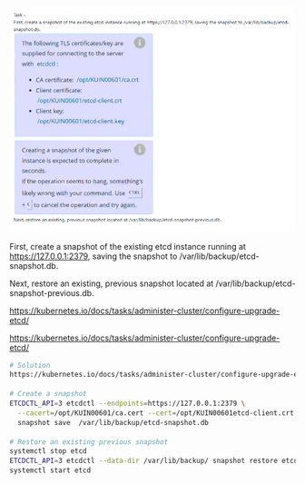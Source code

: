 ![image.png](image.png)

First, create a snapshot of the existing etcd instance running at https://127.0.0.1:2379, saving the snapshot to /var/lib/backup/etcd-snapshot.db.

Next, restore an existing, previous snapshot located at /var/lib/backup/etcd-snapshot-previous.db.

https://kubernetes.io/docs/tasks/administer-cluster/configure-upgrade-etcd/

https://kubernetes.io/docs/tasks/administer-cluster/configure-upgrade-etcd/

```bash
# Solution
https://kubernetes.io/docs/tasks/administer-cluster/configure-upgrade-etcd/#snapshot-using-etcdctl-options

# Create a snapshot
ETCDCTL_API=3 etcdctl --endpoints=https://127.0.0.1:2379 \
  --cacert=/opt/KUIN00601/ca.cert --cert=/opt/KUIN00601etcd-client.crt  --key=/opt/KUIN00601/etcd-client.key \
  snapshot save  /var/lib/backup/etcd-snapshot.db
  
# Restore an existing previous snapshot
systemctl stop etcd 
ETCDCTL_API=3 etcdctl --data-dir /var/lib/backup/ snapshot restore etcd-snapshot-previous.db
systemctl start etcd
```